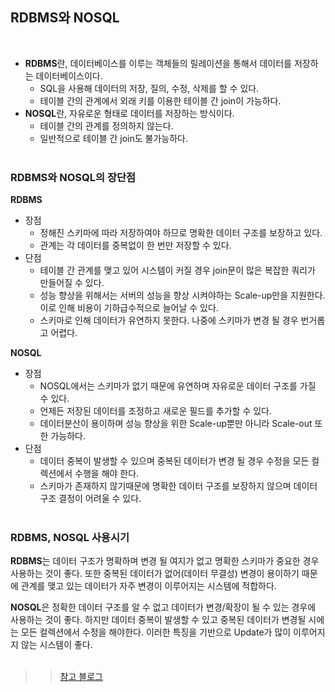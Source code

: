 ## RDBMS와 NOSQL

<br>

- **RDBMS**란, 데이터베이스를 이루는 객체들의 릴레이션을 통해서 데이터를 저장하는 데이터베이스이다.
  - SQL을 사용해 데이터의 저장, 질의, 수정, 삭제를 할 수 있다.
  - 테이블 간의 관계에서 외래 키를 이용한 테이블 간 join이 가능하다.
- **NOSQL**란, 자유로운 형태로 데이터를 저장하는 방식이다. 
  - 테이블 간의 관계를 정의하지 않는다. 
  - 일반적으로 테이블 간 join도 불가능하다.
  <br><br>

### RDBMS와 NOSQL의 장단점

**RDBMS**

- 장점
  - 정해진 스키마에 따라 저장하여야 하므로 명확한 데이터 구조를 보장하고 있다.
  - 관계는 각 데이터를 중복없이 한 번만 저장할 수 있다.
- 단점
  - 테이블 간 관계를 맺고 있어 시스템이 커질 경우 join문이 많은 복잡한 쿼리가 만들어질 수 있다.
  - 성능 향상을 위해서는 서버의 성능을 향상 시켜야하는 Scale-up만을 지원한다. 이로 인해 비용이 기하급수적으로 늘어날 수 있다.
  - 스키마로 인해 데이터가 유연하지 못한다. 나중에 스키마가 변경 될 경우 번거롭고 어렵다.
    <br>

**NOSQL**

- 장점
  - NOSQL에서는 스키마가 없기 때문에 유연하며 자유로운 데이터 구조를 가질 수 있다.
  - 언제든 저장된 데이터를 조정하고 새로운 필드를 추가할 수 있다.
  - 데이터분산이 용이하며 성능 향상을 위한 Scale-up뿐만 아니라 Scale-out 또한 가능하다.
- 단점 
  - 데이터 중복이 발생할 수 있으며 중복된 데이터가 변경 될 경우 수정을 모든 컬렉션에서 수행을 해야 한다. 
  - 스키마가 존재하지 않기때문에 명확한 데이터 구조를 보장하지 않으며 데이터 구조 결정이 어려울 수 있다.
  <br><br>

### RDBMS, NOSQL 사용시기

**RDBMS**는 데이터 구조가 명확하며 변경 될 여지가 없고 명확한 스키마가 중요한 경우 사용하는 것이 좋다. 또한 중복된 데이터가 없어(데이터 무결성) 변경이 용이하기 때문에 관계를 맺고 있는 데이터가 자주 변경이 이루어지는 시스템에 적합하다.
<br>

**NOSQL**은 정확한 데이터 구조를 알 수 없고 데이터가 변경/확장이 될 수 있는 경우에 사용하는 것이 좋다. 하지만 데이터 중복이 발생할 수 있고 중복된 데이터가 변경될 시에는 모든 컬렉션에서 수정을 해야한다. 이러한 특징을 기반으로 Update가 많이 이루어지지 않는 시스템이 좋다.  
<br>

> > [참고 블로그](https://khj93.tistory.com/entry/Database-RDBMS%EC%99%80-NOSQL-%EC%B0%A8%EC%9D%B4%EC%A0%90)
